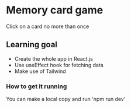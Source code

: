 # Memory card game
Click on a card no more than once

## Learning goal
<ul>
  <li>Create the whole app in React.js</li>
  <li>Use useEffect hook for fetching data</li>
  <li>Make use of Tailwind</li>
</ul>

### How to get it running
You can make a local copy and run 'npm run dev'
 
